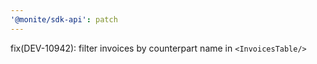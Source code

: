 ```yaml
---
'@monite/sdk-api': patch
---
```


fix(DEV-10942): filter invoices by counterpart name in `<InvoicesTable/>`
